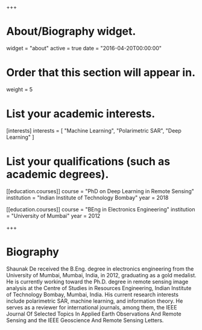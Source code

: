 +++
# About/Biography widget.
widget = "about"
active = true
date = "2016-04-20T00:00:00"

# Order that this section will appear in.
weight = 5

# List your academic interests.
[interests]
  interests = [
    "Machine Learning",
    "Polarimetric SAR",
    "Deep Learning"
  ]

# List your qualifications (such as academic degrees).
[[education.courses]]
  course = "PhD on Deep Learning in Remote Sensing"
  institution = "Indian Institute of Technology Bombay"
  year = 2018

[[education.courses]]
  course = "BEng in Electronics Engineering"
  institution = "University of Mumbai"
  year = 2012

+++

# Biography

Shaunak De received the B.Eng. degree in electronics engineering from the University of Mumbai, Mumbai, India, in 2012, graduating as a gold medalist. He is currently working toward the Ph.D. degree in remote sensing image analysis at the Centre of Studies in Resources Engineering, Indian Institute of Technology Bombay, Mumbai, India. His current research interests include polarimetric SAR, machine learning, and information theory. He serves as a reviewer for international journals, among them, the IEEE Journal Of Selected Topics In Applied Earth Observations And Remote Sensing and the IEEE Geoscience And Remote Sensing Letters.
